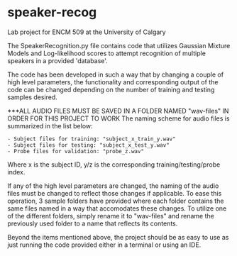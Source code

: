 # speaker-recog
Lab project for ENCM 509 at the University of Calgary

The SpeakerRecognition.py file contains code that utilizes Gaussian Mixture Models and Log-likelihood scores to 
attempt recognition of multiple speakers in a provided 'database'.

The code has been developed in such a way that by changing a couple of high level parameters, the functionality
and corresponding output of the code can be changed depending on the number of training and testing
samples desired.

***ALL AUDIO FILES MUST BE SAVED IN A FOLDER NAMED "wav-files" IN ORDER FOR THIS PROJECT TO WORK
The naming scheme for audio files is summarized in the list below:
    
    - Subject files for training: "subject_x_train_y.wav"
    - Subject files for testing: "subject_x_test_y.wav" 
    - Probe files for validation: "probe_z.wav"

Where x is the subject ID, y/z is the corresponding training/testing/probe index.

If any of the high level parameters are changed, the naming of the audio files must be changed to reflect those changes 
if applicable. To ease this operation, 3 sample folders have provided where each folder contains the same files named in a
way that accomodates these changes. To utilize one of the different folders, simply rename it to "wav-files" and rename the
previously used folder to a name that reflects its contents.

Beyond the items mentioned above, the project should be as easy to use as just running the code provided either in a terminal
or using an IDE.
